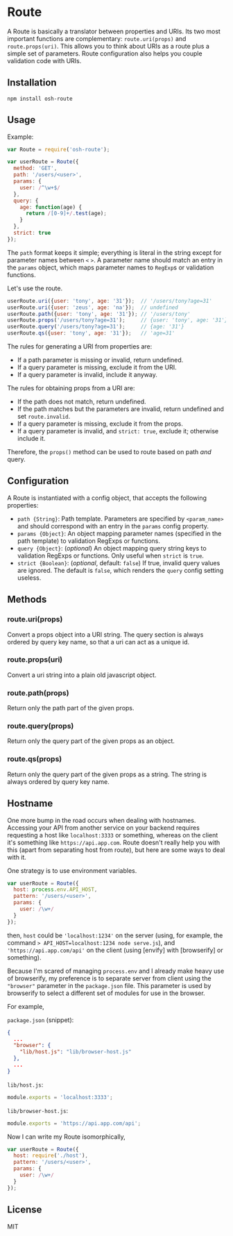 # Route

A Route is basically a translator between properties and URIs. Its two most
important functions are complementary: `route.uri(props)` and `route.props(uri)`.
This allows you to think about URIs as a route plus a simple set of parameters.
Route configuration also helps you couple validation code with URIs.


## Installation

```
npm install osh-route
```

## Usage

Example:

```js
var Route = require('osh-route');

var userRoute = Route({
  method: 'GET',
  path: '/users/<user>',
  params: {
    user: /^\w+$/
  },
  query: {
    age: function(age) {
      return /[0-9]+/.test(age);
    }
  },
  strict: true
});
```

The `path` format keeps it simple; everything is literal in the string
except for parameter names between `<` `>`. A parameter name should match an
entry in the `params` object, which maps parameter names to `RegExp`s or
validation functions.

Let's use the route.

```js
userRoute.uri({user: 'tony', age: '31'});  // '/users/tony?age=31'
userRoute.uri({user: 'zeus', age: 'na'});  // undefined
userRoute.path({user: 'tony', age: '31'}); // '/users/tony'
userRoute.props('/users/tony?age=31');     // {user: 'tony', age: '31'}
userRoute.query('/users/tony?age=31');     // {age: '31'}
userRoute.qs({user: 'tony', age: '31'});   // 'age=31'
```

The rules for generating a URI from properties are:

- If a path parameter is missing or invalid, return undefined.
- If a query parameter is missing, exclude it from the URI.
- If a query parameter is invalid, include it anyway.

The rules for obtaining props from a URI are:

- If the path does not match, return undefined.
- If the path matches but the parameters are invalid, return undefined
  and set `route.invalid`.
- If a query parameter is missing, exclude it from the props.
- If a query parameter is invalid, and `strict: true`, exclude it; otherwise
  include it.

Therefore, the `props()` method can be used to route based on path *and*
query.

## Configuration

A Route is instantiated with a config object, that accepts the following
properties:

- `path {String}`: Path template. Parameters are specified by `<param_name>`
  and should correspond with an entry in the `params` config property.
- `params {Object}`: An object mapping parameter names (specified in the
  path template) to validation RegExps or functions.
- `query {Object}`: (*optional*) An object mapping query string keys to
  validation RegExps or functions. Only useful when `strict` is `true`.
- `strict {Boolean}`: (*optional*, default: `false`) If true, invalid query
  values are ignored. The default is `false`, which renders the `query` config
  setting useless.

## Methods

### route.uri(props)

Convert a props object into a URI string. The query section is
always ordered by query key name, so that a uri can act as a unique id.

### route.props(uri)

Convert a uri string into a plain old javascript object.

### route.path(props)

Return only the path part of the given props.

### route.query(props)

Return only the query part of the given props as an object.

### route.qs(props)

Return only the query part of the given props as a string.
The string is always ordered by query key name.

## Hostname

One more bump in the road occurs when dealing with hostnames. Accessing your
API from another service on your backend requires requesting a host like
`localhost:3333` or something, whereas on the client it's something like
`https://api.app.com`. Route doesn't really help you with this (apart from
separating host from route), but here are some ways to deal with it.

One strategy is to use environment variables.

```js
var userRoute = Route({
  host: process.env.API_HOST,
  pattern: '/users/<user>',
  params: {
    user: /\w+/
  }
});
```

then, `host` could be `'localhost:1234'` on the server (using, for example, the
command `> API_HOST=localhost:1234 node serve.js`), and
`'https://api.app.com/api'` on the client (using [envify] with [browserify] or
something).

Because I'm scared of managing `process.env` and I already make heavy use of
browserify, my preference is to separate server from client using the
`"browser"` parameter in the `package.json` file.  This parameter is used by
browserify to select a different set of modules for use in the browser.

For example,

`package.json` (snippet):

```json
{
  ...
  "browser": {
    "lib/host.js": "lib/browser-host.js"
  },
  ...
}
```

`lib/host.js`:

```js
module.exports = 'localhost:3333';
```

`lib/browser-host.js`:

```js
module.exports = 'https://api.app.com/api';
```

Now I can write my Route isomorphically,

```js
var userRoute = Route({
  host: require('./host'),
  pattern: '/users/<user>',
  params: {
    user: /\w+/
  }
});
```


## License

MIT

